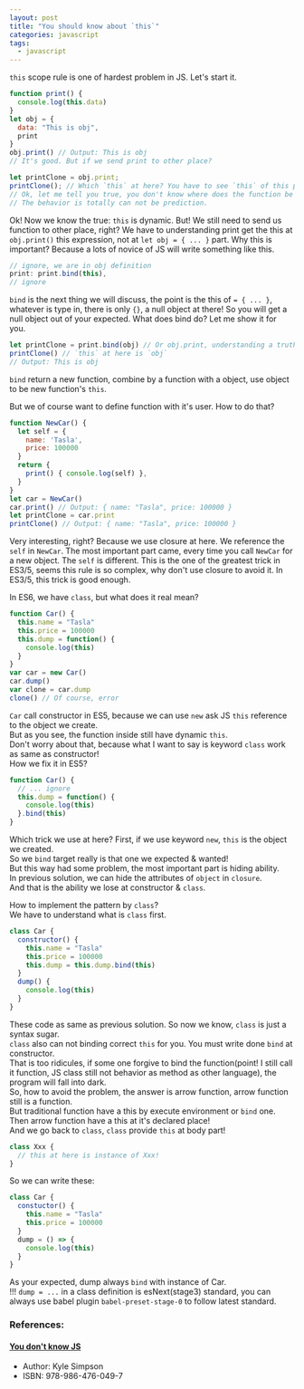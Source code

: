 ```yaml
---
layout: post
title: "You should know about `this`"
categories: javascript
tags:
  - javascript
---
```


`this` scope rule is one of hardest problem in JS. Let's start it.

```js
function print() {
  console.log(this.data)
}
let obj = {
  data: "This is obj",
  print
}
obj.print() // Output: This is obj
// It's good. But if we send print to other place?

let printClone = obj.print;
printClone(); // Which `this` at here? You have to see `this` of this place then you will know
// Ok, let me tell you true, you don't know where does the function be send, so you also can't know which this at there.
// The behavior is totally can not be prediction.
```

Ok! Now we know the true: `this` is dynamic. But! We still need to send us function to other place, right? We have to understanding print get the this at `obj.print()` this expression, not at `let obj = { ... }` part. Why this is important? Because a lots of novice of JS will write something like this.

```js
// ignore, we are in obj definition
print: print.bind(this),
// ignore
```

`bind` is the next thing we will discuss, the point is the this of `= { ... }`, whatever is type in, there is only `{}`,
a null object at there! So you will get a null object out of your expected. What does bind do? Let me show it for you.

```js
let printClone = print.bind(obj) // Or obj.print, understanding a truth: function has no relation with any object before we bind(and some other operation) it.
printClone() // `this` at here is `obj`
// Output: This is obj
```

`bind` return a new function, combine by a function with a object, use object to be new function's `this`.

But we of course want to define function with it's user. How to do that?

```js
function NewCar() {
  let self = {
    name: 'Tasla',
    price: 100000
  }
  return {
    print() { console.log(self) },
  }
}
let car = NewCar()
car.print() // Output: { name: "Tasla", price: 100000 }
let printClone = car.print
printClone() // Output: { name: "Tasla", price: 100000 }
```

Very interesting, right? Because we use closure at here. We reference the `self` in `NewCar`.
The most important part came, every time you call `NewCar` for a new object. The `self` is different.
This is the one of the greatest trick in ES3/5, seems this rule is so complex, why don't use closure to avoid it.
In ES3/5, this trick is good enough.

In ES6, we have `class`, but what does it real mean?

```javascript
function Car() {
  this.name = "Tasla"
  this.price = 100000
  this.dump = function() {
    console.log(this)
  }
}
var car = new Car()
car.dump()
var clone = car.dump
clone() // Of course, error
```

`Car` call constructor in ES5, because we can use `new` ask JS `this` reference to the object we create.<br>
But as you see, the function inside still have dynamic `this`.<br>
Don't worry about that, because what I want to say is keyword `class` work as same as constructor!<br>
How we fix it in ES5?

```javascript
function Car() {
  // ... ignore
  this.dump = function() {
    console.log(this)
  }.bind(this)
}
```

Which trick we use at here? First, if we use keyword `new`, `this` is the object we created.<br>
So we `bind` target really is that one we expected & wanted!<br>
But this way had some problem, the most important part is hiding ability.<br>
In previous solution, we can hide the attributes of `object` in `closure`.<br>
And that is the ability we lose at constructor & `class`.<br>

How to implement the pattern by `class`?<br>
We have to understand what is `class` first.<br>

```javascript
class Car {
  constructor() {
    this.name = "Tasla"
    this.price = 100000
    this.dump = this.dump.bind(this)
  }
  dump() {
    console.log(this)
  }
}
```

These code as same as previous solution. So now we know, `class` is just a syntax sugar.<br>
`class` also can not binding correct `this` for you. You must write done `bind` at constructor.<br>
That is too ridicules, if some one forgive to bind the function(point! I still call it function,
JS class still not behavior as method as other language), the program will fall into dark.<br>
So, how to avoid the problem, the answer is arrow function, arrow function still is a function.<br>
But traditional function have a this by execute environment or `bind` one.<br>
Then arrow function have a this at it's declared place!<br>
And we go back to `class`, `class` provide `this` at body part!<br>

```javascript
class Xxx {
  // this at here is instance of Xxx!
}
```

So we can write these:

```javascript
class Car {
  constuctor() {
    this.name = "Tasla"
    this.price = 100000
  }
  dump = () => {
    console.log(this)
  }
}
```

As your expected, dump always `bind` with instance of Car.<br>
!!! `dump = ...` in a class definition is esNext(stage3) standard, you can always use babel plugin `babel-preset-stage-0` to follow latest standard.

### References:

#### [You don't know JS](https://github.com/getify/You-Dont-Know-JS)
- Author: Kyle Simpson
- ISBN: 978-986-476-049-7
